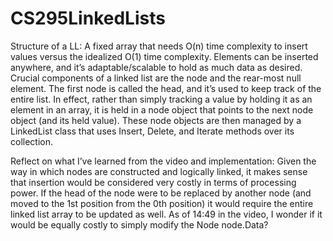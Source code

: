 # CS295LinkedLists

Structure of a LL: A fixed array that needs O(n) time complexity to insert values versus the idealized O(1) time complexity. Elements can be inserted anywhere, and it’s adaptable/scalable to hold as much data as desired. Crucial components of a linked list are the node and the rear-most null element. The first node is called the head, and it’s used to keep track of the entire list. In effect, rather than simply tracking a value by holding it as an element in an array, it is held in a node object that points to the next node object (and its held value). These node objects are then managed by a LinkedList class that uses Insert, Delete, and Iterate methods over its collection. 

Reflect on what I’ve learned from the video and implementation: Given the way in which nodes are constructed and logically linked, it makes sense that insertion would be considered very costly in terms of processing power. If the head of the node were to be replaced by another node (and moved to the 1st position from the 0th position) it would require the entire linked list array to be updated as well. As of 14:49 in the video, I wonder if it would be equally costly to simply modify the Node node.Data? 

